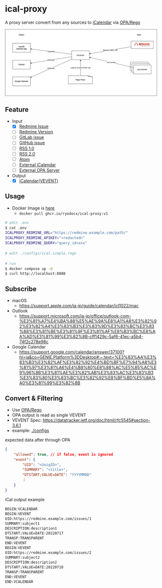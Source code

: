 # ical-proxy

A proxy server convert from any sources to [iCalendar](https://datatracker.ietf.org/doc/html/rfc5545) via [OPA/Rego](https://www.openpolicyagent.org/)

![architecture](docs/architecture.drawio.png)

## Feature

* Input
  * [x] [Redmine Issue](https://www.redmine.org/projects/redmine/wiki/Rest_Issues)
  * [ ] [Redmine Version](https://www.redmine.org/projects/redmine/wiki/Rest_Versions)
  * [ ] [GitLab issue]()
  * [ ] [GitHub issue]()
  * [ ] [RSS 1.0]()
  * [ ] [RSS 2.0]()
  * [ ] [Atom]()
  * [ ] [External iCalendar]()
  * [ ] [External OPA Server]()
* Output
  * [x] [iCalendar(VEVENT)](https://datatracker.ietf.org/doc/html/rfc5545)

## Usage

* Docker Image is [here](https://github.com/ryodocx/ical-proxy/pkgs/container/ical-proxy)
  * `docker pull ghcr.io/ryodocx/ical-proxy:v1`

```sh
# edit .env
$ cat .env
ICALPROXY_REDMINE_URL="https://redmine.example.com/path/"
ICALPROXY_REDMINE_APIKEY="<redacted>"
ICALPROXY_REDMINE_QUERY="query_id=xxx"

# edit ./configs/ical.simple.rego

# run
$ docker compose up -d
$ curl http://localhost:8080
```

## Subscribe

* macOS
  * https://support.apple.com/ja-jp/guide/calendar/icl1022/mac
* Outlook
  * https://support.microsoft.com/ja-jp/office/outlook-com-%E3%81%A7%E4%BA%88%E5%AE%9A%E8%A1%A8%E3%82%92%E3%82%A4%E3%83%B3%E3%83%9D%E3%83%BC%E3%83%88%E3%81%BE%E3%81%9F%E3%81%AF%E8%B3%BC%E8%AA%AD%E3%81%99%E3%82%8B-cff1429c-5af6-41ec-a5b4-74f2c278e98c
* Google Calendar
  * https://support.google.com/calendar/answer/37100?hl=ja&co=GENIE.Platform%3DDesktop#:~:text=%E3%83%AA%E3%83%B3%E3%82%AF%E3%82%92%E4%BD%BF%E7%94%A8%E3%81%97%E3%81%A6%E4%B8%80%E8%88%AC%E5%85%AC%E9%96%8B%E3%81%AE%E3%82%AB%E3%83%AC%E3%83%B3%E3%83%80%E3%83%BC%E3%82%92%E8%BF%BD%E5%8A%A0%E3%81%99%E3%82%8B

## Convert & Filtering
* Use [OPA/Rego](https://www.openpolicyagent.org/)
* OPA output is read as single VEVENT
* VEVENT Spec: https://datatracker.ietf.org/doc/html/rfc5545#section-3.6.1
* example: [./configs](./configs/)

expected data after through OPA
```json
{
    "allowed": true, // if false, event is ignored
    "event": {
        "UID": "<UniqID>",
        "SUMMARY": "<title>",
        "DTSTART;VALUE=DATE": "YYYYMMDD"
        ︙
    }
}
```

iCal output example
```ics
BEGIN:VCALENDAR
BEGIN:VEVENT
UID:https://redmine.example.com/issues/1
SUMMARY:subject1
DESCRIPTION:description1
DTSTART;VALUE=DATE:20220717
TRANSP:TRANSPARENT
END:VEVENT
BEGIN:VEVENT
UID:https://redmine.example.com/issues/2
SUMMARY:subject2
DESCRIPTION:description2
DTSTART;VALUE=DATE:20220718
TRANSP:TRANSPARENT
END:VEVENT
END:VCALENDAR
```
